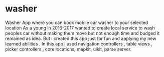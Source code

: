 # washer
Washer App  where you can  book mobile car washer to your selected location 
As a young in 2016-2017 wanted to create local service to wash peoples car without making them move but  not enough time and budged it remained as idea.
But i created this app just for fun and applying my new learned abilities . In this app i used navigation controllers , table views , picker controllers ,
core locations, mapkit, uikit, parse server. 
